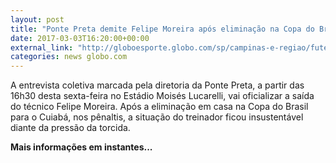 ```yaml
---
layout: post
title: "Ponte Preta demite Felipe Moreira após eliminação na Copa do Brasil"
date: 2017-03-03T16:20:00+00:00
external_link: "http://globoesporte.globo.com/sp/campinas-e-regiao/futebol/times/ponte-preta/noticia/2017/03/ponte-preta-demite-felipe-moreira-apos-eliminacao-na-copa-do-brasil.html"
categories: news globo.com
---
```

A entrevista coletiva marcada pela diretoria da Ponte Preta, a partir das 16h30 desta sexta-feira no Estádio Moisés Lucarelli, vai oficializar a saída do técnico Felipe Moreira. Após a eliminação em casa na Copa do Brasil para o Cuiabá, nos pênaltis, a situação do treinador ficou insustentável diante da pressão da torcida.&nbsp;

**Mais informações em instantes...**

